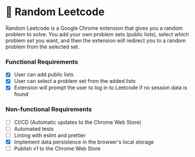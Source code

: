# 🎲 Random Leetcode

Random Leetcode is a Google Chrome extension that gives you a random problem to solve. You add your own problem sets (public lists), select which problem set you want, and then the extension will redirect you to a random problem from the selected set.

### Functional Requirements
- [x] User can add public lists
- [x] User can select a problem set from the added lists
- [x] Extension will prompt the user to log in to Leetcode if no session data is found

### Non-functional Requirements
- [ ] CI/CD (Automatic updates to the Chrome Web Store)
- [ ] Automated tests
- [ ] Linting with eslint and prettier
- [x] Implement data persistence in the browser's local storage
- [ ] Publish v1 to the Chrome Web Store

